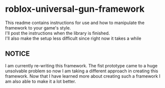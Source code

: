 # roblox-universal-gun-framework
This readme contains instructions for use and how to manipulate the framework to your game's style.<br/>
I'll post the instructions when the library is finished.<br/>
I'll also make the setup less difficult since right now it takes a while

## NOTICE

I am currently re-writing this framework. The fist prototype came to a huge unsolvable problem so now I am taking a different approach in creating this framework. Now that I have learned more about creating such a framework I am also able to make it a lot better.